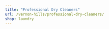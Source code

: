 ```yaml
---
title: "Professional Dry Cleaners"
url: /vernon-hills/professional-dry-cleaners/
shop: laundry
---
```

